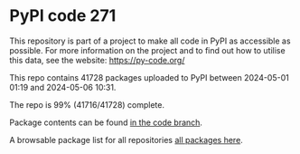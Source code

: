 # PyPI code 271

This repository is part of a project to make all code in PyPI as accessible as possible. For more information 
on the project and to find out how to utilise this data, see the website: https://py-code.org/

This repo contains 41728 packages uploaded to PyPI between 
2024-05-01 01:19 and 2024-05-06 10:31.

The repo is 99% (41716/41728) complete.

Package contents can be found [in the code branch](https://github.com/pypi-data/pypi-mirror-271/tree/code/packages).

A browsable package list for all repositories [all packages here](https://py-code.org/repositories/pypi-mirror-271).


